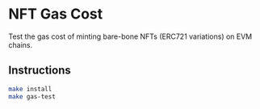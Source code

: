 # NFT Gas Cost

Test the gas cost of minting bare-bone NFTs (ERC721 variations) on EVM chains.

## Instructions
```bash
make install
make gas-test
```
